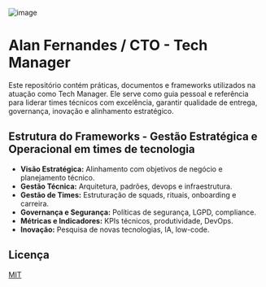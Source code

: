 ![image](https://github.com/user-attachments/assets/b0f053f3-b944-47f3-8aea-f6a1f74e11b6)
# Alan Fernandes / CTO - Tech Manager

Este repositório contém práticas, documentos e frameworks utilizados na atuação como Tech Manager. Ele serve como guia pessoal e referência para liderar times técnicos com excelência, garantir qualidade de entrega, governança, inovação e alinhamento estratégico.

## Estrutura do Frameworks - Gestão Estratégica e Operacional em times de tecnologia
- **Visão Estratégica:** Alinhamento com objetivos de negócio e planejamento técnico.
- **Gestão Técnica:** Arquitetura, padrões, devops e infraestrutura.
- **Gestão de Times:** Estruturação de squads, rituais, onboarding e carreira.
- **Governança e Segurança:** Políticas de segurança, LGPD, compliance.
- **Métricas e Indicadores:** KPIs técnicos, produtividade, DevOps.
- **Inovação:** Pesquisa de novas tecnologias, IA, low-code.

## Licença
[MIT](LICENSE)

